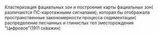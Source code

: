 Кластеризация фациальных зон и построение карты фациальных зон( различаются ПС-каротажными сигналами), которая бы отображала пространственные закономерности процесса седиментации( распределение песчанных и глинистых тел )месторождения "Цифровое"(1911 скважин) 
